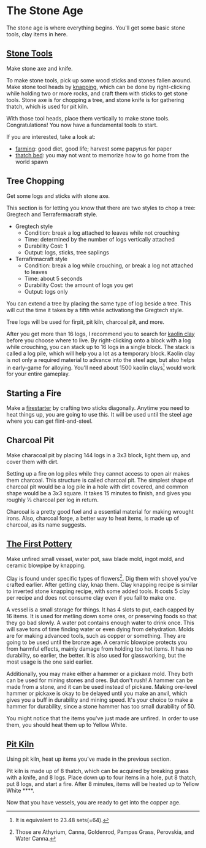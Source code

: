 # The Stone Age
The stone age is where everything begins. You'll get some basic stone tools, clay items in here.

## [Stone Tools](../primitive-age/20250306153529.md)
Make stone axe and knife.

To make stone tools, pick up some wood sticks and stones fallen around. Make stone tool heads by [knapping](../tfc-basics/20250308173354.md#knapping), which can be done by right-clicking while holding two or more rocks, and craft them with sticks to get stone tools. Stone axe is for chopping a tree, and stone knife is for gathering thatch, which is used for pit kiln.

With those tool heads, place them vertically to make stone tools. Congratulations! You now have a fundamental tools to start.

If you are interested, take a look at:
* [farming](../primitive-age/20250307010726.md): good diet, good life; harvest some papyrus for paper
* [thatch bed](../primitive-age/20250307015405.md#thatch-bed): you may not want to memorize how to go home from the world spawn

## Tree Chopping
Get some logs and sticks with stone axe.

This section is for letting you know that there are two styles to chop a tree: Gregtech and Terrafermacraft style.

* Gregtech style
    * Condition: break a log attached to leaves while not crouching
    * Time: determined by the number of logs vertically attached
    * Durability Cost: 1
    * Output: logs, sticks, tree saplings
* Terrafirmacraft style
    * Condition: break a log while crouching, or break a log not attached to leaves
    * Time: about 5 seconds
    * Durability Cost: the amount of logs you get
    * Output: logs only

You can extend a tree by placing the same type of log beside a tree. This will cut the time it takes by a fifth while activationg the Gregtech style.

Tree logs will be used for firpit, pit kiln, charcoal pit, and more.

After you get more than 16 logs, I recommend you to search for [kaolin clay](../primitive-age/20250308163610.md#kaolinite-powder) before you choose where to live. By right-clicking onto a block with a log while crouching, you can stack up to 16 logs in a single block. The stack is called a log pile, which will help you a lot as a temporary block. Kaolin clay is not only a required material to advance into the steel age, but also helps in early-game for alloying. You'll need about 1500 kaolin clays[^1] would work for your entire gameplay.

## Starting a Fire
Make a [firestarter](./20250309022123.md#Firestarter) by crafting two sticks diagonally. Anytime you need to heat things up, you are going to use this. It will be used until the steel age where you can get flint-and-steel.

## Charcoal Pit
Make characoal pit by placing 144 logs in a 3x3 block, light them up, and cover them with dirt.

Setting up a fire on log piles while they cannot access to open air makes them charcoal. This structure is called charcoal pit. The simplest shape of charcoal pit would be a log pile in a hole with dirt covered, and common shape would be a 3x3 square. It takes 15 minutes to finish, and gives you roughly ⅓ charcoal per log in return.

Charcoal is a pretty good fuel and a essential material for making wrought irons. Also, charcoal forge, a better way to heat items, is made up of charcoal, as its name suggests.

## [The First Pottery](../primitive-age/20250308175403.md)
Make unfired small vessel, water pot, saw blade mold, ingot mold, and ceramic blowpipe by knapping.

Clay is found under specific types of flowers[^2]. Dig them with shovel you've crafted earlier. After getting clay, knap them. Clay knapping recipe is similar to inverted stone knapping recipe, with some added tools. It costs 5 clay per recipe and does not consume clay even if you fail to make one.

A vessel is a small storage for things. It has 4 slots to put, each capped by 16 items. It is used for metling down some ores, or preserving foods so that they go bad slowly. A water pot contains enough water to drink once. This will save tons of time finding water or even dying from dehydration. Molds are for making advanced tools, such as copper or something. They are going to be used until the bronze age. A ceramic blowpipe protects you from harmful effects, mainly damage from holding too hot items. It has no durability, so earlier, the better. It is also used for glassworking, but the most usage is the one said earlier.

Additionally, you may make either a hammer or a pickaxe mold. They both can be used for mining stones and ores. But don't rush! A hammer can be made from a stone, and it can be used instead of pickaxe. Making ore-level hammer or pickaxe is okay to be delayed until you make an anvil, which gives you a buff in durability and mining speed. It's your choice to make a hammer for durability, since a stone hammer has too small durability of 50.

You might notice that the items you've just made are unfired. In order to use them, you should heat them up to Yellow White.

## [Pit Kiln](../primitive-age/20250309022123.md#pit-kiln)
Using pit kiln, heat up items you've made in the previous section.

Pit kiln is made up of 8 thatch, which can be acquired by breaking grass with a knife, and 8 logs. Place down up to four items in a hole, put 8 thatch, put 8 logs, and start a fire. After 8 minutes, items will be heated up to Yellow White ****.

Now that you have vessels, you are ready to get into the copper age.

[^1]: It is equivalent to 23.48 sets(=64).
[^2]: Those are Athyrium, Canna, Goldenrod, Pampas Grass, Perovskia, and Water Canna.